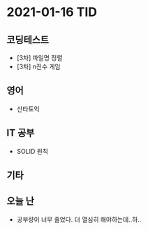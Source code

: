 # 2021-01-16 TID

## 코딩테스트

- [3차] 파일명 정렬
- [3차] n진수 게임

## 영어

- 산타토익

## IT 공부

- SOLID 원칙

## 기타

## 오늘 난

- 공부량이 너무 줄었다. 더 열심히 해야하는데..하..

